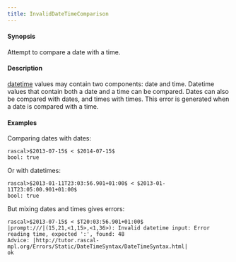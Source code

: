 ```yaml
---
title: InvalidDateTimeComparison
---
```


#### Synopsis

Attempt to compare a date with a time.

#### Description

[datetime](../../Rascal/Expressions/Values/DateTime/index.md) values may contain two components: date and time.
Datetime values that contain both a date and a time can be compared.
Dates can also be compared with dates, and times with times.
This error is generated when a date is compared with a time.

#### Examples

Comparing dates with dates:

```rascal-shell 
rascal>$2013-07-15$ < $2014-07-15$
bool: true
```

Or with datetimes:

```rascal-shell ,continue
rascal>$2013-01-11T23:03:56.901+01:00$ < $2013-01-11T23:05:00.901+01:00$
bool: true
```
But mixing dates and times gives errors:

```rascal-shell ,error
rascal>$2013-07-15$ < $T20:03:56.901+01:00$
|prompt:///|(15,21,<1,15>,<1,36>): Invalid datetime input: Error reading time, expected ':', found: 48
Advice: |http://tutor.rascal-mpl.org/Errors/Static/DateTimeSyntax/DateTimeSyntax.html|
ok
```


